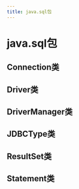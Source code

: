 ```yaml
---
title: java.sql包
---
```


# java.sql包

## Connection类

## Driver类

## DriverManager类

## JDBCType类

## ResultSet类

## Statement类